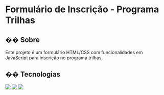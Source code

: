 <h1>Formulário de Inscrição - Programa Trilhas</h1>

<h2>�� Sobre</h2>
<p>Este projeto é um formulário HTML/CSS com funcionalidades em JavaScript para inscrição no programa trilhas.</p>

## �� Tecnologias
<div>
  <img src="https://img.shields.io/badge/HTML-239120?style=for-the-badge&logo=html5&logoColor=white">
  <img src="https://img.shields.io/badge/CSS-239120?&style=for-the-badge&logo=css3&logoColor=white">
  <img src="https://img.shields.io/badge/JavaScript-F7DF1E?style=for-the-badge&logo=javascript&logoColor=black">
</div>
